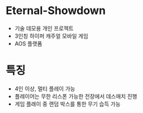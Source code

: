 # Eternal-Showdown
- 기술 데모용 개인 프로젝트
- 3인칭 하이퍼 캐주얼 모바일 게임
- AOS 플랫폼
# 특징
- 4인 이상, 멀티 플레이 가능
- 플레이어는 무한 리스폰 가능한 전장에서 데스매치 진행
- 게임 플래이 중 랜덤 박스를 통한 무기 습득 가능
